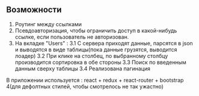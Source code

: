 ## Возможности

1. Роутинг между ссылками
2. Псевдоавторизация, чтобы ограничить доступ в какой-нибудь ссылке, если пользователь не авторизован.
3. На вкладке "Users" :
 3.1 С сервера приходят данные, парсятся в json и выводятся в виде таблицы(пока данные грузятся, выводится лоадер)
 3.2 При клике на столбец, по выбранному столбцу производится сортировка в обе стороны
 3.3 Поиск по введенным данным сверху таблицы
 3.4 Реализована пагинация
  
В приложении используется : react + redux + react-router +  bootstrap 4(для дефолтных стилей, чтобы смотрелось не так ужастно)
